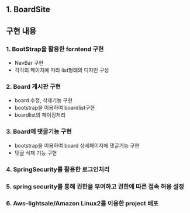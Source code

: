 ## 1. BoardSite

## 구현 내용

### 1. BootStrap을 활용한 forntend 구현
- NavBar 구현
- 각각의 페이지에 따라 list형태의 디자인 구성

### 2. Board 게시판 구현
- board 수정, 삭제기능 구현
- bootstrap을 이용하여 boardlist구현
- boardlist의 페이징처리

### 3. Board에 댓글기능 구현
- bootstrap을 이용하여 board 상세페이지에 댓글기능 구현
- 댓글 삭제 기능 구현

### 4. SpringSecurity를 활용한 로그인처리

### 5. spring security를 통해 권한을 부여하고 권한에 따른 접속 허용 설정

### 6. Aws-lightsale/Amazon Linux2를 이용한 project 배포


